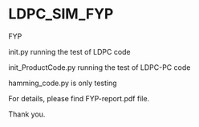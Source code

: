 # LDPC_SIM_FYP
FYP

init.py running the test of LDPC code
<p>
init_ProductCode.py running the test of LDPC-PC code
<p>
hamming_code.py is only testing
<p>
For details, please find FYP-report.pdf file.
<p>
Thank you.
